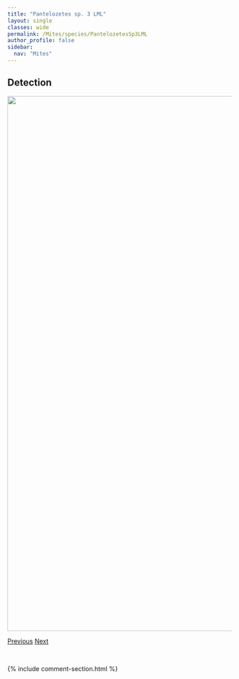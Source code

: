 ```yaml
---
title: "Pantelozetes sp. 3 LML"
layout: single
classes: wide
permalink: /Mites/species/PantelozetesSp3LML
author_profile: false
sidebar:
  nav: "Mites"
---
```


<h2>Detection</h2>

<a href="https://drive.google.com/uc?export=view&id=1uRma0YgMnEp2wi301EAclGYb_3m1Nz0F">
<img src="https://drive.google.com/uc?export=view&id=1uRma0YgMnEp2wi301EAclGYb_3m1Nz0F" height = "1200" width = "800">
</a>


<a href="/DevelopmentWebsite/Mites/species/PantelozetesSp2LML" class="pagination--pager" title="Pantelozetes sp. 2 LML">Previous</a> <a href="/DevelopmentWebsite/Mites/species/ParachipteriaBella" class="pagination--pager" title="Parachipteria bella">Next</a>

<p>&nbsp;</p>

{% include comment-section.html %}
